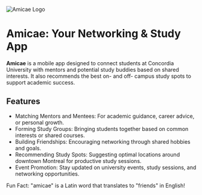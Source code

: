 ![Amicae Logo](./assets/logo/short_logo_dark.png)

# Amicae: Your Networking & Study App

**Amicae** is a mobile app designed to connect students at Concordia University with mentors and potential study buddies based on shared interests. It also recommends the best on- and off- campus study spots to support academic success.

## Features
- Matching Mentors and Mentees: For academic guidance, career advice, or personal growth.
- Forming Study Groups: Bringing students together based on common interests or shared courses.  
- Building Friendships: Encouraging networking through shared hobbies and goals.
- Recommending Study Spots: Suggesting optimal locations around downtown Montreal for productive study sessions.
- Event Promotion: Stay updated on university events, study sessions, and networking opportunities.

Fun Fact: "amicae" is a Latin word that translates to "friends" in English!
